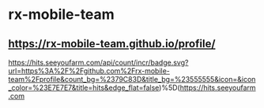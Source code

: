 # rx-mobile-team
## https://rx-mobile-team.github.io/profile/

https://hits.seeyoufarm.com/api/count/incr/badge.svg?url=https%3A%2F%2Fgithub.com%2Frx-mobile-team%2Fprofile&count_bg=%2379C83D&title_bg=%23555555&icon=&icon_color=%23E7E7E7&title=hits&edge_flat=false)%5D(https://hits.seeyoufarm.com
